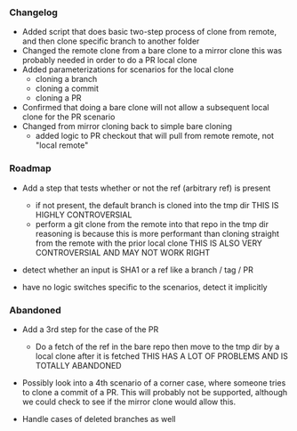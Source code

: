 ### Changelog

 - Added script that does basic two-step process of
   clone from remote, and then clone specific branch to another folder
 - Changed the remote clone from a bare clone to a mirror clone
   this was probably needed in order to do a PR local clone
 - Added parameterizations for scenarios for the local clone
   - cloning a branch
   - cloning a commit
   - cloning a PR
 - Confirmed that doing a bare clone will not allow a subsequent local clone
   for the PR scenario
 - Changed from mirror cloning back to simple bare cloning
   - added logic to PR checkout that will pull from remote remote, not "local remote"

### Roadmap

 - Add a step that tests whether or not the ref (arbitrary ref) is present
    - if not present, the default branch is cloned into the tmp dir
      THIS IS HIGHLY CONTROVERSIAL
    - perform a git clone from the remote into that repo in the tmp dir
      reasoning is because this is more performant than cloning
      straight from the remote with the prior local clone
      THIS IS ALSO VERY CONTROVERSIAL AND MAY NOT WORK RIGHT

 - detect whether an input is SHA1 or a ref like a branch / tag / PR
 - have no logic switches specific to the scenarios, detect it implicitly


### Abandoned

- Add a 3rd step for the case of the PR
  - Do a fetch of the ref in the bare repo
    then move to the tmp dir by a local clone after it is fetched
    THIS HAS A LOT OF PROBLEMS AND IS TOTALLY ABANDONED

- Possibly look into a 4th scenario of a corner case, where someone tries
  to clone a commit of a PR. This will probably not be supported,
  although we could check to see if the mirror clone would allow this.
- Handle cases of deleted branches as well

